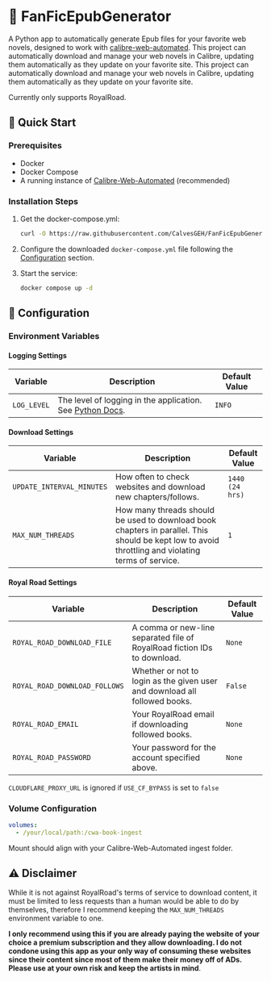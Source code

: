 # :book: FanFicEpubGenerator

A Python app to automatically generate Epub files for your favorite web novels, designed to work with [calibre-web-automated](https://github.com/crocodilestick/Calibre-Web-Automated). This project can automatically download and manage your web novels in Calibre, updating them automatically as they update on your favorite site. This project can automatically download and manage your web novels in Calibre, updating them automatically as they update on your favorite site.

Currently only supports RoyalRoad.

## :rocket: Quick Start

### Prerequisites

- Docker
- Docker Compose
- A running instance of [Calibre-Web-Automated](https://github.com/crocodilestick/Calibre-Web-Automated) (recommended)

### Installation Steps

1. Get the docker-compose.yml:

   ```bash
   curl -O https://raw.githubusercontent.com/CalvesGEH/FanFicEpubGenerator/refs/heads/main/docker-compose.yml
   ```

2. Configure the downloaded `docker-compose.yml` file following the [Configuration](#wrench-configuration) section.

3. Start the service:

   ```bash
   docker compose up -d
   ```

## :wrench: Configuration

### Environment Variables

#### Logging Settings

| Variable | Description | Default Value |
| --- | --- | --- |
| `LOG_LEVEL` | The level of logging in the application. See [Python Docs](https://docs.python.org/3/library/logging.html#logging-levels). | `INFO` |

#### Download Settings

| Variable | Description | Default Value |
| --- | --- | --- |
| `UPDATE_INTERVAL_MINUTES` | How often to check websites and download new chapters/follows. | `1440 (24 hrs)` |
| `MAX_NUM_THREADS` | How many threads should be used to download book chapters in parallel. This should be kept low to avoid throttling and violating terms of service. | `1` |


#### Royal Road Settings

| Variable | Description | Default Value |
| --- | --- | --- |
| `ROYAL_ROAD_DOWNLOAD_FILE` | A comma or new-line separated file of RoyalRoad fiction IDs to download. | `None` |
| `ROYAL_ROAD_DOWNLOAD_FOLLOWS` | Whether or not to login as the given user and download all followed books. | `False` |
| `ROYAL_ROAD_EMAIL`     | Your RoyalRoad email if downloading followed books. | `None` |
| `ROYAL_ROAD_PASSWORD`  | Your password for the account specified above. | `None` |

`CLOUDFLARE_PROXY_URL` is ignored if `USE_CF_BYPASS` is set to `false`

### Volume Configuration

```yaml
volumes:
  - /your/local/path:/cwa-book-ingest
```

Mount should align with your Calibre-Web-Automated ingest folder.

## :warning: Disclaimer

While it is not against RoyalRoad's terms of service to download content, it must be limited to less requests than a human would be able to do by themselves, therefore I recommend keeping the `MAX_NUM_THREADS` environment variable to one.

**I only recommend using this if you are already paying the website of your choice a premium subscription and they allow downloading. I do not condone using this app as your only way of consuming these websites since their content since most of them make their money off of ADs. Please use at your own risk and keep the artists in mind**.